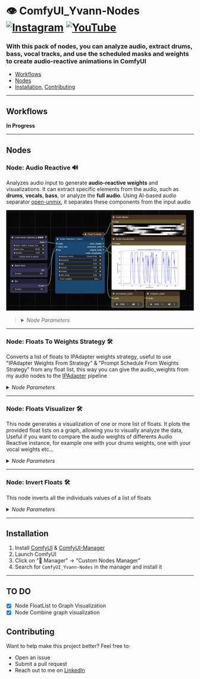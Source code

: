 # 👁️ ComfyUI_Yvann-Nodes  [![Instagram](https://img.shields.io/badge/yvann.mp4-white?style=for-the-badge&logo=instagram&logoColor=E4405F)](https://www.instagram.com/yvann.mp4/) [![YouTube](https://img.shields.io/badge/yvann.mp4-white?style=for-the-badge&logo=youtube&logoColor=FF0000)](https://www.youtube.com/channel/yvann.mp4)


### **With this pack of nodes, you can analyze audio, extract drums, bass, vocal tracks, and use the scheduled masks and weights to create audio-reactive animations in ComfyUI**

- [Workflows](#Workflows)
- [Nodes](#Nodes)
- [Installation](#Installation), [Contributing](#Contributing)

--- 

## Workflows

**In Progress**

---
## Nodes

### Node: Audio Reactive 🔊

Analyzes audio input to generate **audio-reactive weights** and visualizations. It can extract specific elements from the audio, such as **drums**, **vocals**, **bass**, or analyze the **full audio**. Using AI-based audio separator [open-unmix](https://github.com/sigsep/open-unmix-pytorch), it separates these components from the input audio

![Audio Reactive Yvann](./assets/AudioReactive_node_preview.png)

><details>
>  <summary><i>Node Parameters</i></summary>
>
>  - **batch_size**: The number of audio frames to process
>  - **fps**: Frames per second for processing audio weights, the output of your animation need to have the same fps to be correctly synchronized
>  - **audio**: Input audio file
>  - **analysis_mode**: Selects the audio component to analyze (**Drums Only**, **Full Audio**, **Vocals Only**, **Bass Only**, **Other Audio**). This analysis is performed using AI-based audio separation models (open-unmix)
>  - **threshold**: Filters the audio weights based on sound intensity (only values above the threshold pass through)
>  - **add**: Adds a constant value to all the weights
>  - **smooth**: Smoothing factor to reduce sharp transitions between weights
>  - **multiply**: Multiplication factor to amplify the weights
>  - **add_range**: Expands the range of the weights to control output dynamic range
>  - **invert_weights**: Inverts the audio weights
>
>  **Outputs**:
>  - **audio_weights**: A float list of audio-reactive weights based on the processed audio
>  - **processed_audio**: The separated or processed audio (e.g., drums, vocals) used in the analysis
>  - **original_audio**: The original audio input without modifications
>  - **audio_visualization**: An image displaying a graph of the audio weights over time, representing the variation in intensity across the analyzed frames
>
></details>

---

### Node: Floats To Weights Strategy 🛠️

Converts a list of floats to IPAdapter weights strategy, useful to use "IPAdapter Weights From Strategy" & "Prompt Schedule From Weights Strategy" from any float list, this way you can give the audio_weights from my audio nodes to the [IPAdapter](https://github.com/cubiq/ComfyUI_IPAdapter_plus) pipeline 

<details>
  <summary><i>Node Parameters</i></summary>

  - **floats**: The list of float values to be converted into a weights strategy
  - **batch_size**: The number of frames you want to proceed

  **Outputs**:
  - **WEIGHTS_STRATEGY**: A dictionary containing the weights strategy used by IPAdapter, including the weights and related parameters

</details>

---

### Node: Floats Visualizer 🛠️

This node generates a visualization of one or more list of floats. It plots the provided float lists on a graph, allowing you to visually analyze the data, Useful if you want to compare the audio weights of differents Audio Reactive instance, for example one with your drums weights, one with your vocal weights etc...

<details>
  <summary><i>Node Parameters</i></summary>

  - **floats**: The primary list of float values to visualize
  - **title**: Title of the graph
  - **x_label**: Label for the x-axis
  - **y_label**: Label for the y-axis
  - **floats_optional2**: (Optional) A second list of float values to include in the visualization
  - **floats_optional3**: (Optional) A third list of float values to include in the visualization

  **Outputs**:
  - **visual_graph**: An image displaying the graph of the provided float sequences

</details>

---

### Node: Invert Floats 🛠️

This node inverts all the individuals values of a list of floats

<details>
  <summary><i>Node Parameters</i></summary>

  - **floats**: The list of float values to invert

  **Outputs**:
  - **floats_invert**: The inverted list of float values, where all the individual values have been inversed

</details>

---

## Installation
1. Install [ComfyUI](https://github.com/comfyanonymous/ComfyUI) & [ComfyUI-Manager](https://github.com/ltdrdata/ComfyUI-Manager)
2. Launch ComfyUI
3. Click on "🧩 Manager" -> "Custom Nodes Manager"
4. Search for `ComfyUI_Yvann-Nodes` in the manager and install it

---
## TO DO
- [x] Node FloatList to Graph Visualization
- [x] Node Combine graph visualization
## Contributing
Want to help make this project better? Feel free to:
- Open an issue
- Submit a pull request
- Reach out to me on [LinkedIn](https://www.linkedin.com/in/yvann-barbot/)
